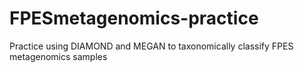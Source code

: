 # FPESmetagenomics-practice
Practice using DIAMOND and MEGAN to taxonomically classify FPES metagenomics samples
